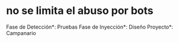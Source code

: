 # no se limita el abuso por bots

Fase de Detección*: Pruebas
Fase de Inyección*: Diseño
Proyecto*: Campanario